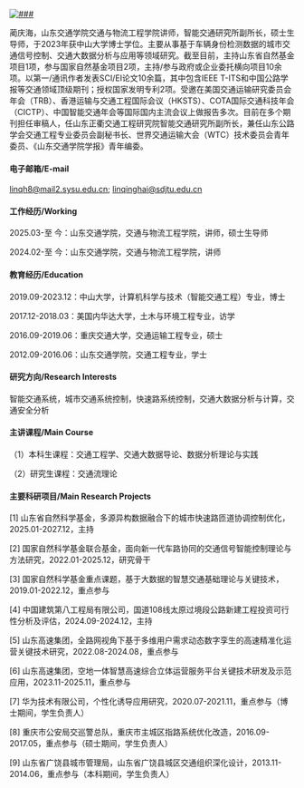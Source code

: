 

[![###](https://img.shields.io/badge/###-github-blue?logo=github)](###)
<!-- 依次用以占位盒子名词、GitHub用户名、GitHub网址 -->

蔺庆海，山东交通学院交通与物流工程学院讲师，智能交通研究所副所长，硕士生导师，于2023年获中山大学博士学位。主要从事基于车辆身份检测数据的城市交通信号控制、交通大数据分析与应用等领域研究。截至目前，主持山东省自然基金项目1项，参与国家自然基金项目2项，主持/参与政府或企业委托横向项目10余项。以第一/通讯作者发表SCI/EI论文10余篇，其中包含IEEE T-ITS和中国公路学报等交通领域顶级期刊；授权国家发明专利2项。受邀在美国交通运输研究委员会年会（TRB）、香港运输与交通工程国际会议（HKSTS）、COTA国际交通科技年会（CICTP）、中国智能交通年会等国际国内主流会议上做报告多次。目前在多个期刊担任审稿人，任山东正衢交通工程研究院智能交通研究所副所长，兼任山东公路学会交通工程专业委员会副秘书长、世界交通运输大会（WTC）技术委员会青年委员、《山东交通学院学报》青年编委。

#### 电子邮箱/E-mail
linqh8@mail2.sysu.edu.cn; linqinghai@sdjtu.edu.cn

#### 工作经历/Working
2025.03-至      今：山东交通学院，交通与物流工程学院，讲师，硕士生导师

2024.02-至      今：山东交通学院，交通与物流工程学院，讲师

#### 教育经历/Education

2019.09-2023.12：中山大学，计算机科学与技术（智能交通工程）专业，博士

2017.12-2018.03：美国内华达大学，土木与环境工程专业，访学

2016.09-2019.06：重庆交通大学，交通运输工程专业，硕士

2012.09-2016.06：山东交通学院，交通工程专业，学士

#### 研究方向/Research Interests
智能交通系统，城市交通系统控制，快速路系统控制，交通大数据分析与计算，交通安全分析

#### 主讲课程/Main Course
（1）本科生课程：交通工程学、交通大数据导论、数据分析理论与实践

（2）研究生课程：交通流理论

#### 主要科研项目/Main Research Projects
[1] 山东省自然科学基金，多源异构数据融合下的城市快速路匝道协调控制优化，2025.01-2027.12，主持

[2] 国家自然科学基金联合基金，面向新一代车路协同的交通信号智能控制理论与方法研究，2022.01-2025.12，研究骨干

[3] 国家自然科学基金重点课题，基于大数据的智慧交通基础理论与关键技术，2019.01-2022.12，重点参与

[4] 中国建筑第八工程局有限公司，国道108线太原过境段公路新建工程投资可行性分析及评估，2024.09-2024.12，主持

[5] 山东高速集团，全路网视角下基于多维用户需求动态数字孪生的高速精准化运营关键技术研究，2022.08-2024.08，重点参与

[6] 山东高速集团，空地一体智慧高速综合立体运营服务平台关键技术研发及示范应用，2023.11-2025.11，重点参与

[7] 华为技术有限公司，个性化诱导应用研究，2020.07-2021.11，重点参与（博士期间，学生负责人）

[8] 重庆市公安局交巡警总队，重庆市主城区指路系统优化改造，2016.09-2017.05，重点参与（硕士期间，学生负责人）

[9] 山东省广饶县城市管理局，山东省广饶县城区交通组织深化设计，2013.11-2014.06，重点参与（本科期间，学生负责人）
